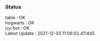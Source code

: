 ### Status


table : OK  
hogwarts : OK  
icy-bot : OK  
Latest Update : 2021-12-03 11:06:02.411445
